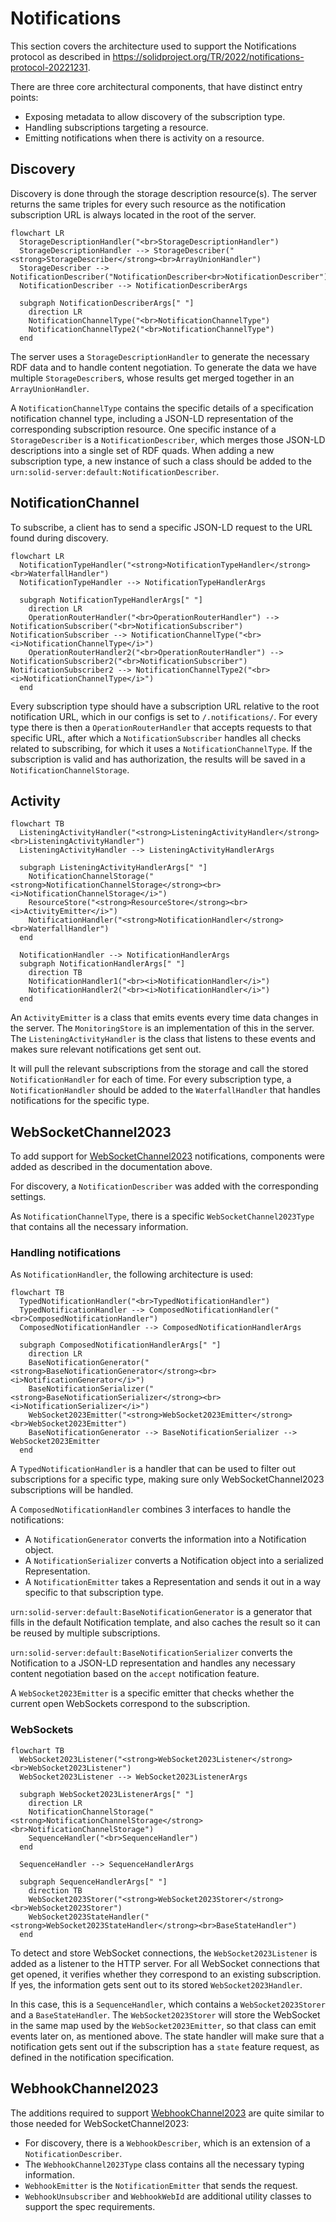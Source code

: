 # Notifications

This section covers the architecture used to support the Notifications protocol
as described in <https://solidproject.org/TR/2022/notifications-protocol-20221231>.

There are three core architectural components, that have distinct entry points:

* Exposing metadata to allow discovery of the subscription type.
* Handling subscriptions targeting a resource.
* Emitting notifications when there is activity on a resource.

## Discovery

Discovery is done through the storage description resource(s).
The server returns the same triples for every such resource
as the notification subscription URL is always located in the root of the server.

```mermaid
flowchart LR
  StorageDescriptionHandler("<br>StorageDescriptionHandler")
  StorageDescriptionHandler --> StorageDescriber("<strong>StorageDescriber</strong><br>ArrayUnionHandler")
  StorageDescriber --> NotificationDescriber("NotificationDescriber<br>NotificationDescriber")
  NotificationDescriber --> NotificationDescriberArgs

  subgraph NotificationDescriberArgs[" "]
    direction LR
    NotificationChannelType("<br>NotificationChannelType")
    NotificationChannelType2("<br>NotificationChannelType")
  end
```

The server uses a `StorageDescriptionHandler` to generate the necessary RDF data
and to handle content negotiation.
To generate the data we have multiple `StorageDescriber`s,
whose results get merged together in an `ArrayUnionHandler`.

A `NotificationChannelType` contains the specific details of a specification notification channel type,
including a JSON-LD representation of the corresponding subscription resource.
One specific instance of a `StorageDescriber` is a `NotificationDescriber`,
which merges those JSON-LD descriptions into a single set of RDF quads.
When adding a new subscription type,
a new instance of such a class should be added to the `urn:solid-server:default:NotificationDescriber`.

## NotificationChannel

To subscribe, a client has to send a specific JSON-LD request to the URL found during discovery.

```mermaid
flowchart LR
  NotificationTypeHandler("<strong>NotificationTypeHandler</strong><br>WaterfallHandler")
  NotificationTypeHandler --> NotificationTypeHandlerArgs

  subgraph NotificationTypeHandlerArgs[" "]
    direction LR
    OperationRouterHandler("<br>OperationRouterHandler") --> NotificationSubscriber("<br>NotificationSubscriber")
NotificationSubscriber --> NotificationChannelType("<br><i>NotificationChannelType</i>")
    OperationRouterHandler2("<br>OperationRouterHandler") --> NotificationSubscriber2("<br>NotificationSubscriber")
NotificationSubscriber2 --> NotificationChannelType2("<br><i>NotificationChannelType</i>")
  end
```

Every subscription type should have a subscription URL relative to the root notification URL,
which in our configs is set to `/.notifications/`.
For every type there is then a `OperationRouterHandler` that accepts requests to that specific URL,
after which a `NotificationSubscriber` handles all checks related to subscribing,
for which it uses a `NotificationChannelType`.
If the subscription is valid and has authorization, the results will be saved in a `NotificationChannelStorage`.

## Activity

```mermaid
flowchart TB
  ListeningActivityHandler("<strong>ListeningActivityHandler</strong><br>ListeningActivityHandler")
  ListeningActivityHandler --> ListeningActivityHandlerArgs

  subgraph ListeningActivityHandlerArgs[" "]
    NotificationChannelStorage("<strong>NotificationChannelStorage</strong><br><i>NotificationChannelStorage</i>")
    ResourceStore("<strong>ResourceStore</strong><br><i>ActivityEmitter</i>")
    NotificationHandler("<strong>NotificationHandler</strong><br>WaterfallHandler")
  end
  
  NotificationHandler --> NotificationHandlerArgs
  subgraph NotificationHandlerArgs[" "]
    direction TB
    NotificationHandler1("<br><i>NotificationHandler</i>")
    NotificationHandler2("<br><i>NotificationHandler</i>")
  end
```

An `ActivityEmitter` is a class that emits events every time data changes in the server.
The `MonitoringStore` is an implementation of this in the server.
The `ListeningActivityHandler` is the class that listens to these events
and makes sure relevant notifications get sent out.

It will pull the relevant subscriptions from the storage and call the stored `NotificationHandler` for each of time.
For every subscription type, a `NotificationHandler` should be added to the `WaterfallHandler`
that handles notifications for the specific type.

## WebSocketChannel2023

To add support for [WebSocketChannel2023](https://solid.github.io/notifications/websocket-channel-2023) notifications,
components were added as described in the documentation above.

For discovery, a `NotificationDescriber` was added with the corresponding settings.

As `NotificationChannelType`, there is a specific `WebSocketChannel2023Type` that contains all the necessary information.

### Handling notifications

As `NotificationHandler`, the following architecture is used:

```mermaid
flowchart TB
  TypedNotificationHandler("<br>TypedNotificationHandler")
  TypedNotificationHandler --> ComposedNotificationHandler("<br>ComposedNotificationHandler")
  ComposedNotificationHandler --> ComposedNotificationHandlerArgs

  subgraph ComposedNotificationHandlerArgs[" "]
    direction LR
    BaseNotificationGenerator("<strong>BaseNotificationGenerator</strong><br><i>NotificationGenerator</i>")
    BaseNotificationSerializer("<strong>BaseNotificationSerializer</strong><br><i>NotificationSerializer</i>")
    WebSocket2023Emitter("<strong>WebSocket2023Emitter</strong><br>WebSocket2023Emitter")
    BaseNotificationGenerator --> BaseNotificationSerializer --> WebSocket2023Emitter
  end
```

A `TypedNotificationHandler` is a handler that can be used to filter out subscriptions for a specific type,
making sure only WebSocketChannel2023 subscriptions will be handled.

A `ComposedNotificationHandler` combines 3 interfaces to handle the notifications:

* A `NotificationGenerator` converts the information into a Notification object.
* A `NotificationSerializer` converts a Notification object into a serialized Representation.
* A `NotificationEmitter` takes a Representation and sends it out in a way specific to that subscription type.

`urn:solid-server:default:BaseNotificationGenerator` is a generator that fills in the default Notification template,
and also caches the result so it can be reused by multiple subscriptions.

`urn:solid-server:default:BaseNotificationSerializer` converts the Notification to a JSON-LD representation
and handles any necessary content negotiation based on the `accept` notification feature.

A `WebSocket2023Emitter` is a specific emitter that checks
whether the current open WebSockets correspond to the subscription.

### WebSockets

```mermaid
flowchart TB
  WebSocket2023Listener("<strong>WebSocket2023Listener</strong><br>WebSocket2023Listener")
  WebSocket2023Listener --> WebSocket2023ListenerArgs

  subgraph WebSocket2023ListenerArgs[" "]
    direction LR
    NotificationChannelStorage("<strong>NotificationChannelStorage</strong><br>NotificationChannelStorage")
    SequenceHandler("<br>SequenceHandler")
  end
  
  SequenceHandler --> SequenceHandlerArgs
  
  subgraph SequenceHandlerArgs[" "]
    direction TB
    WebSocket2023Storer("<strong>WebSocket2023Storer</strong><br>WebSocket2023Storer")
    WebSocket2023StateHandler("<strong>WebSocket2023StateHandler</strong><br>BaseStateHandler")
  end
```

To detect and store WebSocket connections, the `WebSocket2023Listener` is added as a listener to the HTTP server.
For all WebSocket connections that get opened, it verifies whether they correspond to an existing subscription.
If yes, the information gets sent out to its stored `WebSocket2023Handler`.

In this case, this is a `SequenceHandler`, which contains a `WebSocket2023Storer` and a `BaseStateHandler`.
The `WebSocket2023Storer` will store the WebSocket in the same map used by the `WebSocket2023Emitter`,
so that class can emit events later on, as mentioned above.
The state handler will make sure that a notification gets sent out if the subscription has a `state` feature request,
as defined in the notification specification.

## WebhookChannel2023

The additions required to support
[WebhookChannel2023](https://solid.github.io/notifications/webhook-channel-2023)
are quite similar to those needed for WebSocketChannel2023:

* For discovery, there is a `WebhookDescriber`, which is an extension of a `NotificationDescriber`.
* The `WebhookChannel2023Type` class contains all the necessary typing information.
* `WebhookEmitter` is the `NotificationEmitter` that sends the request.
* `WebhookUnsubscriber` and `WebhookWebId` are additional utility classes to support the spec requirements.

